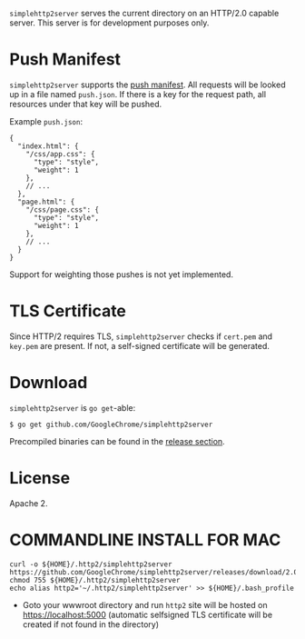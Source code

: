 `simplehttp2server` serves the current directory on an HTTP/2.0 capable server.
This server is for development purposes only.

# Push Manifest

`simplehttp2server` supports the [push manifest](https://www.npmjs.com/package/http2-push-manifest).
All requests will be looked up in a file named `push.json`. If there is a key
for the request path, all resources under that key will be pushed.

Example `push.json`:

```JS
{
  "index.html": {
    "/css/app.css": {
      "type": "style",
      "weight": 1
    },
    // ...
  },
  "page.html": {
    "/css/page.css": {
      "type": "style",
      "weight": 1
    },
    // ...
  }
}
```

Support for weighting those pushes is not yet implemented.

# TLS Certificate

Since HTTP/2 requires TLS, `simplehttp2server` checks if `cert.pem` and
`key.pem` are present. If not, a self-signed certificate will be generated.

# Download

`simplehttp2server` is `go get`-able:

```
$ go get github.com/GoogleChrome/simplehttp2server
```

Precompiled binaries can be found in the [release section](https://github.com/GoogleChrome/simplehttp2server/releases).

# License

Apache 2.

# COMMANDLINE INSTALL FOR MAC
```
curl -o ${HOME}/.http2/simplehttp2server https://github.com/GoogleChrome/simplehttp2server/releases/download/2.0.0/simplehttp2server_darwin_amd64
chmod 755 ${HOME}/.http2/simplehttp2server
echo alias http2='~/.http2/simplehttp2server' >> ${HOME}/.bash_profile
```

* Goto your wwwroot directory and run `http2` site will be hosted on [https://localhost:5000](https://localhost:5000) (automatic selfsigned TLS certificate will be created if not found in the directory) 

